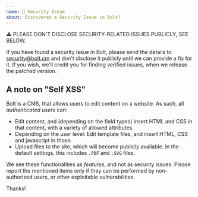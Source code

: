 ```yaml
---
name: 🔐 Security Issue
about: Discovered a Security Issue in Bolt?
---
```


⚠️ PLEASE DON'T DISCLOSE SECURITY-RELATED ISSUES PUBLICLY, SEE BELOW.

If you have found a security issue in Bolt, please send the details to
security@bolt.cm and don't disclose it publicly until we can provide a fix for
it. If you wish, we'll credit you for finding verified issues, when we release
the patched version.

A note on "Self XSS"
--------------------

Bolt is a CMS, that allows users to edit content on a website. As such,
all _authenticated users_ can:

 - Edit content, and (depending on the field types) insert HTML and CSS in that
   content, with a variety of allowed attributes.
 - Depending on the user level: Edit template files, and insert HTML, CSS and
   javascript in those.
 - Upload files to the site, which will become publicly available. In the
   default settings, this includes `.PDF` and `.SVG` files.

We see these functionalities as _features_, and not as security issues. Please
report the mentioned items only if they can be performed by non-authorized
users, or other exploitable vulnerabilities.

Thanks!